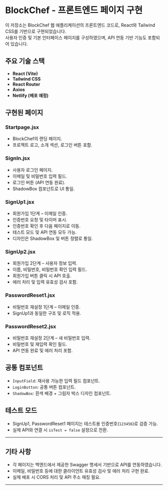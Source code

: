 # BlockChef - 프론트엔드 페이지 구현

이 저장소는 BlockChef 웹 애플리케이션의 프론트엔드 코드로, React와 Tailwind CSS를 기반으로 구현되었습니다.  
사용자 인증 및 기본 인터페이스 페이지를 구성하였으며, API 연동 기반 기능도 포함되어 있습니다.

## 주요 기술 스택

- **React (Vite)**
- **Tailwind CSS**
- **React Router**
- **Axios**
- **Netlify (배포 예정)**

## 구현된 페이지

###  Startpage.jsx
- BlockChef의 랜딩 페이지.
- 프로젝트 로고, 소개 섹션, 로그인 버튼 포함.

###  SignIn.jsx
- 사용자 로그인 페이지.
- 이메일 및 비밀번호 입력 필드.
- 로그인 버튼 (API 연동 완료).
- ShadowBox 컴포넌트로 UI 통일.

###  SignUp1.jsx
- 회원가입 1단계 – 이메일 인증.
- 인증번호 요청 및 타이머 표시.
- 인증번호 확인 후 다음 페이지로 이동.
- 테스트 모드 및 API 연동 모두 가능.
- 디자인은 ShadowBox 및 버튼 정렬로 통일.

###  SignUp2.jsx
- 회원가입 2단계 – 사용자 정보 입력.
- 이름, 비밀번호, 비밀번호 확인 입력 필드.
- 회원가입 버튼 클릭 시 API 호출.
- 에러 처리 및 입력 유효성 검사 포함.

###  PasswordReset1.jsx
- 비밀번호 재설정 1단계 – 이메일 인증.
- SignUp1과 동일한 구조 및 로직 적용.

###  PasswordReset2.jsx
- 비밀번호 재설정 2단계 – 새 비밀번호 입력.
- 비밀번호 및 재입력 확인 필드.
- API 연동 완료 및 에러 처리 포함.

## 공통 컴포넌트

- `InputField`: 재사용 가능한 입력 필드 컴포넌트.
- `LoginButton`: 공통 버튼 컴포넌트.
- `ShadowBox`: 흰색 배경 + 그림자 박스 디자인 컴포넌트.

## 테스트 모드
- SignUp1, PasswordReset1 페이지는 테스트용 인증번호(`123456`)로 검증 가능.
- 실제 API와 연결 시 `isTest = false` 설정으로 전환.

---

##  기타 사항

- 각 페이지는 백엔드에서 제공한 Swagger 명세서 기반으로 API를 연동하였습니다.
- 이메일, 비밀번호 등에 대한 클라이언트 유효성 검사 및 에러 처리 구현 완료.
- 실제 배포 시 CORS 처리 및 API 주소 매칭 필요.

---


